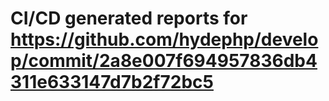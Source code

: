 # CI/CD generated reports for https://github.com/hydephp/develop/commit/2a8e007f694957836db4311e633147d7b2f72bc5
